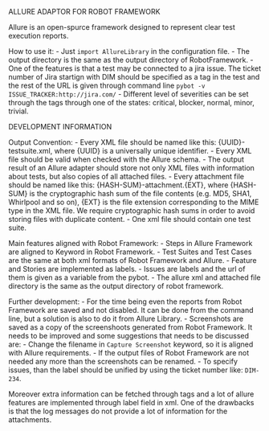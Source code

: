 ALLURE ADAPTOR FOR ROBOT FRAMEWORK

Allure is an open-spurce framework designed to represent clear test execution reports.

How to use it:
    - Just `import AllureLibrary` in the configuration file.
    - The output directory is the same as the output directory of RobotFramework.
    - One of the features is that a test may be connected to a jira issue. The ticket number of Jira startign with DIM should be specified as a tag in the test and the rest of the URL is given through command line `pybot -v ISSUE_TRACKER:http://jira.com/`
    - Different level of severities can be set through the tags through one of the states: critical, blocker, normal, minor, trivial.

         
DEVELOPMENT INFORMATION

Output Convention:
    - Every XML file should be named like this: {UUID}-testsuite.xml, where {UUID} is a universally unique identifier.
    - Every XML file should be valid when checked with the Allure schema.
    - The output result of an Allure adapter should store not only XML files with information about tests, but also copies of all attached files.
    - Every attachment file should be named like this: {HASH-SUM}-attachment.{EXT}, where {HASH-SUM} is the cryptographic hash sum of the file contents (e.g. MD5, SHA1, Whirlpool and so on), {EXT} is the file extension corresponding to the MIME type in the XML file. We require cryptographic hash sums in order to avoid storing files with duplicate content.
    - One xml file should contain one test suite.

Main features aligned with Robot Framework:
    - Steps in Allure Framework are aligned to Keyword in Robot Framework.
    - Test Suites and Test Cases are the same at both xml formats of Robot Framework and Allure.
    - Feature and Stories are implemented as labels.
    - Issues are labels and the url of them is given as a variable from the pybot.
    - The allure xml and attached file directory is the same as the output directory of robot framework.

Further development:
    - For the time being even the reports from Robot Framework are saved and not disabled. It can be done from the command line, but a solution is also to do it from Allure Library.
    - Screenshots are saved as a copy of the screenshoots generated from Robot Framework. It needs to be improved and some suggestions that needs to be discussed are:
            - Change the filename in `Capture Screenshot` keyword, so it is aligned with Allure requirements.
            - If the output files of Robot Framework are not needed any more than the screenshots can be renamed.
    - To specify issues, than the label should be unified by using the ticket number like: `DIM-234`.

Moreover extra information can be fetched through tags and a lot of allure features are implemented through label field in xml. One of the drawbacks is that the log messages do not provide a lot of information for the attachments.
